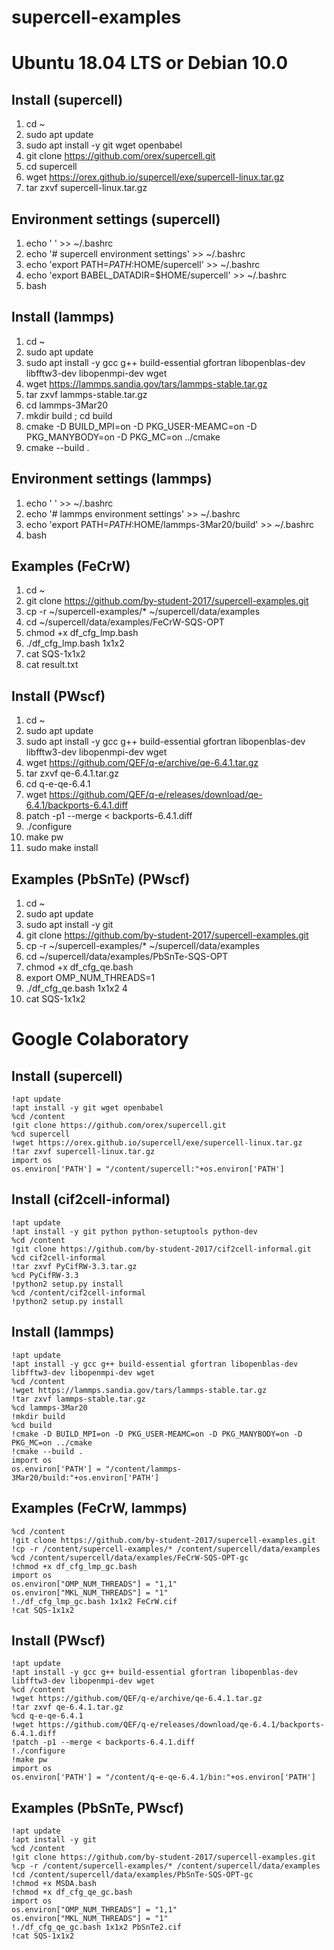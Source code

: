 # supercell-examples


# Ubuntu 18.04 LTS or Debian 10.0


## Install (supercell)
1. cd ~
2. sudo apt update
3. sudo apt install -y git wget openbabel
4. git clone https://github.com/orex/supercell.git
5. cd supercell
6. wget https://orex.github.io/supercell/exe/supercell-linux.tar.gz
7. tar zxvf supercell-linux.tar.gz


## Environment settings (supercell)
1. echo ' ' >> ~/.bashrc
2. echo '# supercell environment settings' >> ~/.bashrc
3. echo 'export PATH=$PATH:$HOME/supercell' >> ~/.bashrc
4. echo 'export BABEL_DATADIR=$HOME/supercell' >> ~/.bashrc
5. bash


## Install (lammps)
1. cd ~
2. sudo apt update
3. sudo apt install -y gcc g++ build-essential gfortran libopenblas-dev libfftw3-dev libopenmpi-dev wget
4. wget https://lammps.sandia.gov/tars/lammps-stable.tar.gz
5. tar zxvf lammps-stable.tar.gz
6. cd lammps-3Mar20
7. mkdir build ; cd build 
8. cmake -D BUILD_MPI=on -D PKG_USER-MEAMC=on -D PKG_MANYBODY=on -D PKG_MC=on ../cmake
9. cmake --build .


## Environment settings (lammps)
1. echo ' ' >> ~/.bashrc
2. echo '# lammps environment settings' >> ~/.bashrc
3. echo 'export PATH=$PATH:$HOME/lammps-3Mar20/build' >> ~/.bashrc
4. bash


## Examples (FeCrW)
1. cd ~
2. git clone https://github.com/by-student-2017/supercell-examples.git
3. cp -r ~/supercell-examples/* ~/supercell/data/examples
4. cd ~/supercell/data/examples/FeCrW-SQS-OPT
5. chmod +x df_cfg_lmp.bash
6. ./df_cfg_lmp.bash 1x1x2
7. cat SQS-1x1x2
8. cat result.txt


## Install (PWscf)
1. cd ~
2. sudo apt update
3. sudo apt install -y gcc g++ build-essential gfortran libopenblas-dev libfftw3-dev libopenmpi-dev wget
4. wget https://github.com/QEF/q-e/archive/qe-6.4.1.tar.gz
5. tar zxvf qe-6.4.1.tar.gz
6. cd q-e-qe-6.4.1
7. wget https://github.com/QEF/q-e/releases/download/qe-6.4.1/backports-6.4.1.diff
8. patch -p1 --merge < backports-6.4.1.diff
9. ./configure
10. make pw
11. sudo make install


## Examples (PbSnTe) (PWscf)
1. cd ~
2. sudo apt update
3. sudo apt install -y git
4. git clone https://github.com/by-student-2017/supercell-examples.git
5. cp -r ~/supercell-examples/* ~/supercell/data/examples
6. cd ~/supercell/data/examples/PbSnTe-SQS-OPT
7. chmod +x df_cfg_qe.bash
8. export OMP_NUM_THREADS=1
9. ./df_cfg_qe.bash 1x1x2 4
10. cat SQS-1x1x2


# Google Colaboratory
## Install (supercell)
	!apt update
	!apt install -y git wget openbabel
	%cd /content
	!git clone https://github.com/orex/supercell.git
	%cd supercell
	!wget https://orex.github.io/supercell/exe/supercell-linux.tar.gz
	!tar zxvf supercell-linux.tar.gz
	import os
	os.environ['PATH'] = "/content/supercell:"+os.environ['PATH']


## Install (cif2cell-informal)
	!apt update
	!apt install -y git python python-setuptools python-dev
	%cd /content
	!git clone https://github.com/by-student-2017/cif2cell-informal.git
	%cd cif2cell-informal
	!tar zxvf PyCifRW-3.3.tar.gz
	%cd PyCifRW-3.3
	!python2 setup.py install
	%cd /content/cif2cell-informal
	!python2 setup.py install


## Install (lammps)
	!apt update
	!apt install -y gcc g++ build-essential gfortran libopenblas-dev libfftw3-dev libopenmpi-dev wget
	%cd /content
	!wget https://lammps.sandia.gov/tars/lammps-stable.tar.gz
	!tar zxvf lammps-stable.tar.gz
	%cd lammps-3Mar20
	!mkdir build
	%cd build 
	!cmake -D BUILD_MPI=on -D PKG_USER-MEAMC=on -D PKG_MANYBODY=on -D PKG_MC=on ../cmake
	!cmake --build .
	import os
	os.environ['PATH'] = "/content/lammps-3Mar20/build:"+os.environ['PATH']


## Examples (FeCrW, lammps)
	%cd /content
	!git clone https://github.com/by-student-2017/supercell-examples.git
	!cp -r /content/supercell-examples/* /content/supercell/data/examples
	%cd /content/supercell/data/examples/FeCrW-SQS-OPT-gc
	!chmod +x df_cfg_lmp_gc.bash
	import os
	os.environ["OMP_NUM_THREADS"] = "1,1"
	os.environ["MKL_NUM_THREADS"] = "1"
	!./df_cfg_lmp_gc.bash 1x1x2 FeCrW.cif
	!cat SQS-1x1x2


## Install (PWscf)
	!apt update
	!apt install -y gcc g++ build-essential gfortran libopenblas-dev libfftw3-dev libopenmpi-dev wget
	%cd /content
	!wget https://github.com/QEF/q-e/archive/qe-6.4.1.tar.gz
	!tar zxvf qe-6.4.1.tar.gz
	%cd q-e-qe-6.4.1
	!wget https://github.com/QEF/q-e/releases/download/qe-6.4.1/backports-6.4.1.diff
	!patch -p1 --merge < backports-6.4.1.diff
	!./configure
	!make pw
	import os
	os.environ['PATH'] = "/content/q-e-qe-6.4.1/bin:"+os.environ['PATH']


## Examples (PbSnTe, PWscf)
	!apt update
	!apt install -y git
	%cd /content
	!git clone https://github.com/by-student-2017/supercell-examples.git
	%cp -r /content/supercell-examples/* /content/supercell/data/examples
	!cd /content/supercell/data/examples/PbSnTe-SQS-OPT-gc
	!chmod +x MSDA.bash
	!chmod +x df_cfg_qe_gc.bash
	import os
	os.environ["OMP_NUM_THREADS"] = "1,1"
	os.environ["MKL_NUM_THREADS"] = "1"
	!./df_cfg_qe_gc.bash 1x1x2 PbSnTe2.cif
	!cat SQS-1x1x2